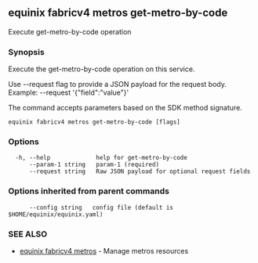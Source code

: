 ## equinix fabricv4 metros get-metro-by-code

Execute get-metro-by-code operation

### Synopsis

Execute the get-metro-by-code operation on this service.

Use --request flag to provide a JSON payload for the request body.
Example: --request '{"field":"value"}'

The command accepts parameters based on the SDK method signature.

```
equinix fabricv4 metros get-metro-by-code [flags]
```

### Options

```
  -h, --help             help for get-metro-by-code
      --param-1 string   param-1 (required)
      --request string   Raw JSON payload for optional request fields
```

### Options inherited from parent commands

```
      --config string   config file (default is $HOME/equinix/equinix.yaml)
```

### SEE ALSO

* [equinix fabricv4 metros](equinix_fabricv4_metros.md)	 - Manage metros resources

